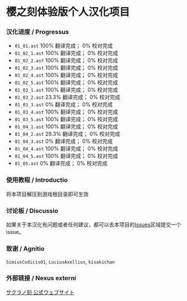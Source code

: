 # 樱之刻体验版个人汉化项目

### 汉化进度 / Progressus

- `01_01.ast` 100% 翻译完成； 0% 校对完成
- `01_02_1.ast` 100% 翻译完成； 0% 校对完成
- `01_02_2.ast` 100% 翻译完成； 0% 校对完成
- `01_02_3.ast` 100% 翻译完成； 0% 校对完成
- `01_02_4.ast` 100% 翻译完成； 0% 校对完成
- `01_02_5.ast` 100% 翻译完成； 0% 校对完成
- `01_03_1.ast` 100% 翻译完成； 0% 校对完成
- `01_03_2.ast` 23.3% 翻译完成； 0% 校对完成
- `01_03_3.ast` 0% 翻译完成； 0% 校对完成
- `01_03_4.ast` 100% 翻译完成； 0% 校对完成
- `01_03_5.ast` 100% 翻译完成； 0% 校对完成
- `01_04_1.ast` 100% 翻译完成； 0% 校对完成
- `01_04_2.ast` 29.3% 翻译完成； 0% 校对完成
- `01_04_3.ast` 0% 翻译完成； 0% 校对完成
- `01_04_4.ast` 100% 翻译完成； 0% 校对完成
- `01_04_5.ast` 100% 翻译完成； 0% 校对完成
- `01_05.ast` 0% 翻译完成； 0% 校对完成

### 使用教程 / Introductio

将本项目解压到游戏根目录即可生效

### 讨论板 / Discussio

如果关于本汉化有问题或者任何建议，都可以去本项目的[Issues](https://github.com/ToadStudio/sakuranotoki_trail_chs/issues)区域提交一个issue。

### 致谢 / Agnitio

`SimiusCodicis01`, `LuciusAxellius`, `kisakichan`

### 外部链接 / Nexus externi

[サクラノ刻 公式ウェブサイト](https://www.makura-soft.com/sakuranotoki/)
